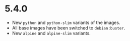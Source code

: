 # 5.4.0

- New `python` and `python-slim` variants of the images.
- All base images have been switched to `debian:buster`.
- New `alpine` and `alpine-slim` variants.
